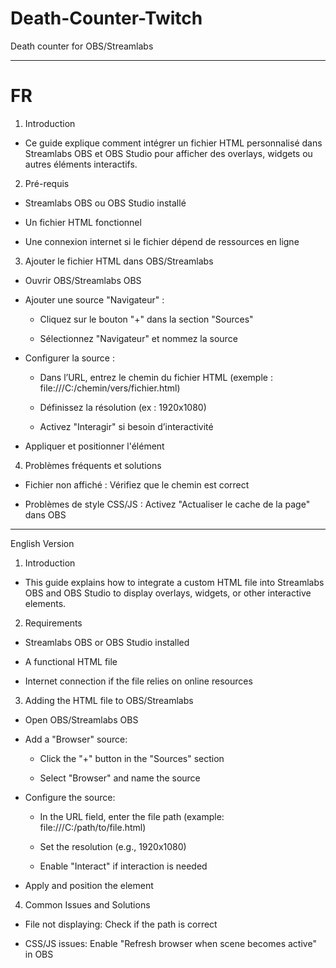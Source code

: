 # Death-Counter-Twitch
Death counter for OBS/Streamlabs

---------------------------------------------------------------------------------------------------------------------------------

# FR # 

1. Introduction

- Ce guide explique comment intégrer un fichier HTML personnalisé dans Streamlabs OBS et OBS Studio pour afficher des overlays, widgets ou autres éléments interactifs.

2. Pré-requis

- Streamlabs OBS ou OBS Studio installé

- Un fichier HTML fonctionnel

- Une connexion internet si le fichier dépend de ressources en ligne

3. Ajouter le fichier HTML dans OBS/Streamlabs

- Ouvrir OBS/Streamlabs OBS

- Ajouter une source "Navigateur" :

  - Cliquez sur le bouton "+" dans la section "Sources"

  - Sélectionnez "Navigateur" et nommez la source

- Configurer la source :

  - Dans l’URL, entrez le chemin du fichier HTML (exemple : file:///C:/chemin/vers/fichier.html)

  - Définissez la résolution (ex : 1920x1080)

  - Activez "Interagir" si besoin d’interactivité

- Appliquer et positionner l'élément

4. Problèmes fréquents et solutions

- Fichier non affiché : Vérifiez que le chemin est correct

- Problèmes de style CSS/JS : Activez "Actualiser le cache de la page" dans OBS


-----------------------------------------------------------------------------------------------------------------------------

English Version

1. Introduction

- This guide explains how to integrate a custom HTML file into Streamlabs OBS and OBS Studio to display overlays, widgets, or other interactive elements.

2. Requirements

- Streamlabs OBS or OBS Studio installed

- A functional HTML file

- Internet connection if the file relies on online resources

3. Adding the HTML file to OBS/Streamlabs

- Open OBS/Streamlabs OBS

- Add a "Browser" source:

  - Click the "+" button in the "Sources" section

  - Select "Browser" and name the source

- Configure the source:

  - In the URL field, enter the file path (example: file:///C:/path/to/file.html)

  - Set the resolution (e.g., 1920x1080)

  - Enable "Interact" if interaction is needed

- Apply and position the element

4. Common Issues and Solutions

- File not displaying: Check if the path is correct

- CSS/JS issues: Enable "Refresh browser when scene becomes active" in OBS

